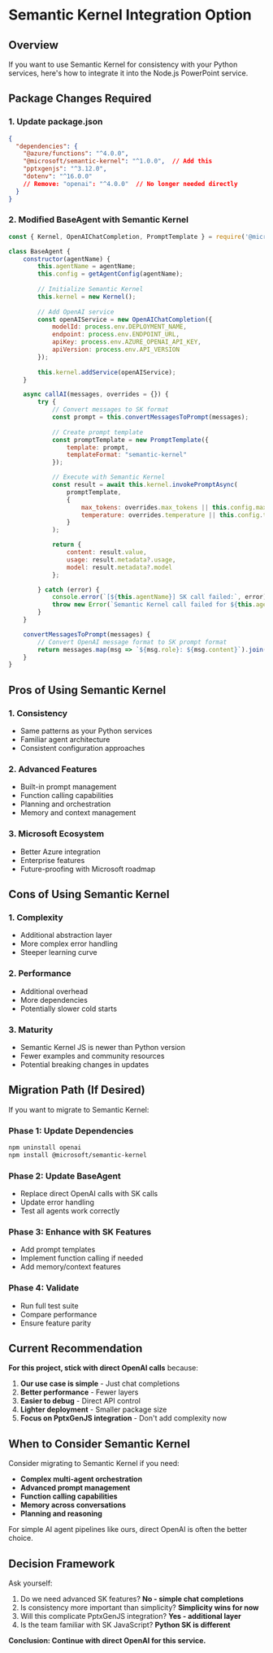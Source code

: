 # Semantic Kernel Integration Option

## Overview

If you want to use Semantic Kernel for consistency with your Python services, here's how to integrate it into the Node.js PowerPoint service.

## Package Changes Required

### 1. Update package.json
```json
{
  "dependencies": {
    "@azure/functions": "^4.0.0",
    "@microsoft/semantic-kernel": "^1.0.0",  // Add this
    "pptxgenjs": "^3.12.0",
    "dotenv": "^16.0.0"
    // Remove: "openai": "^4.0.0"  // No longer needed directly
  }
}
```

### 2. Modified BaseAgent with Semantic Kernel

```javascript
const { Kernel, OpenAIChatCompletion, PromptTemplate } = require('@microsoft/semantic-kernel');

class BaseAgent {
    constructor(agentName) {
        this.agentName = agentName;
        this.config = getAgentConfig(agentName);
        
        // Initialize Semantic Kernel
        this.kernel = new Kernel();
        
        // Add OpenAI service
        const openAIService = new OpenAIChatCompletion({
            modelId: process.env.DEPLOYMENT_NAME,
            endpoint: process.env.ENDPOINT_URL,
            apiKey: process.env.AZURE_OPENAI_API_KEY,
            apiVersion: process.env.API_VERSION
        });
        
        this.kernel.addService(openAIService);
    }

    async callAI(messages, overrides = {}) {
        try {
            // Convert messages to SK format
            const prompt = this.convertMessagesToPrompt(messages);
            
            // Create prompt template
            const promptTemplate = new PromptTemplate({
                template: prompt,
                templateFormat: "semantic-kernel"
            });

            // Execute with Semantic Kernel
            const result = await this.kernel.invokePromptAsync(
                promptTemplate,
                {
                    max_tokens: overrides.max_tokens || this.config.max_tokens,
                    temperature: overrides.temperature || this.config.temperature
                }
            );

            return {
                content: result.value,
                usage: result.metadata?.usage,
                model: result.metadata?.model
            };

        } catch (error) {
            console.error(`[${this.agentName}] SK call failed:`, error);
            throw new Error(`Semantic Kernel call failed for ${this.agentName}: ${error.message}`);
        }
    }

    convertMessagesToPrompt(messages) {
        // Convert OpenAI message format to SK prompt format
        return messages.map(msg => `${msg.role}: ${msg.content}`).join('\n\n');
    }
}
```

## Pros of Using Semantic Kernel

### 1. Consistency
- Same patterns as your Python services
- Familiar agent architecture
- Consistent configuration approaches

### 2. Advanced Features
- Built-in prompt management
- Function calling capabilities
- Planning and orchestration
- Memory and context management

### 3. Microsoft Ecosystem
- Better Azure integration
- Enterprise features
- Future-proofing with Microsoft roadmap

## Cons of Using Semantic Kernel

### 1. Complexity
- Additional abstraction layer
- More complex error handling
- Steeper learning curve

### 2. Performance
- Additional overhead
- More dependencies
- Potentially slower cold starts

### 3. Maturity
- Semantic Kernel JS is newer than Python version
- Fewer examples and community resources
- Potential breaking changes in updates

## Migration Path (If Desired)

If you want to migrate to Semantic Kernel:

### Phase 1: Update Dependencies
```bash
npm uninstall openai
npm install @microsoft/semantic-kernel
```

### Phase 2: Update BaseAgent
- Replace direct OpenAI calls with SK calls
- Update error handling
- Test all agents work correctly

### Phase 3: Enhance with SK Features
- Add prompt templates
- Implement function calling if needed
- Add memory/context features

### Phase 4: Validate
- Run full test suite
- Compare performance
- Ensure feature parity

## Current Recommendation

**For this project, stick with direct OpenAI calls** because:

1. **Our use case is simple** - Just chat completions
2. **Better performance** - Fewer layers
3. **Easier to debug** - Direct API control
4. **Lighter deployment** - Smaller package size
5. **Focus on PptxGenJS integration** - Don't add complexity now

## When to Consider Semantic Kernel

Consider migrating to Semantic Kernel if you need:
- **Complex multi-agent orchestration**
- **Advanced prompt management**
- **Function calling capabilities**
- **Memory across conversations**
- **Planning and reasoning**

For simple AI agent pipelines like ours, direct OpenAI is often the better choice.

## Decision Framework

Ask yourself:
1. Do we need advanced SK features? **No - simple chat completions**
2. Is consistency more important than simplicity? **Simplicity wins for now**
3. Will this complicate PptxGenJS integration? **Yes - additional layer**
4. Is the team familiar with SK JavaScript? **Python SK is different**

**Conclusion: Continue with direct OpenAI for this service.**